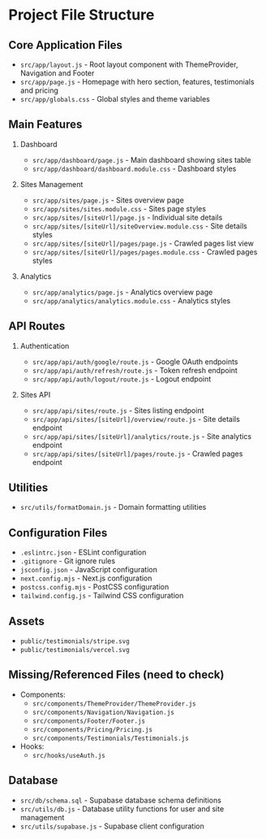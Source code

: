 # Project File Structure

## Core Application Files
- `src/app/layout.js` - Root layout component with ThemeProvider, Navigation and Footer
- `src/app/page.js` - Homepage with hero section, features, testimonials and pricing
- `src/app/globals.css` - Global styles and theme variables

## Main Features
1. Dashboard
   - `src/app/dashboard/page.js` - Main dashboard showing sites table
   - `src/app/dashboard/dashboard.module.css` - Dashboard styles

2. Sites Management
   - `src/app/sites/page.js` - Sites overview page
   - `src/app/sites/sites.module.css` - Sites page styles
   - `src/app/sites/[siteUrl]/page.js` - Individual site details
   - `src/app/sites/[siteUrl]/siteOverview.module.css` - Site details styles
   - `src/app/sites/[siteUrl]/pages/page.js` - Crawled pages list view
   - `src/app/sites/[siteUrl]/pages/pages.module.css` - Crawled pages styles

3. Analytics
   - `src/app/analytics/page.js` - Analytics overview page
   - `src/app/analytics/analytics.module.css` - Analytics styles

## API Routes
1. Authentication
   - `src/app/api/auth/google/route.js` - Google OAuth endpoints
   - `src/app/api/auth/refresh/route.js` - Token refresh endpoint
   - `src/app/api/auth/logout/route.js` - Logout endpoint

2. Sites API
   - `src/app/api/sites/route.js` - Sites listing endpoint
   - `src/app/api/sites/[siteUrl]/overview/route.js` - Site details endpoint
   - `src/app/api/sites/[siteUrl]/analytics/route.js` - Site analytics endpoint
   - `src/app/api/sites/[siteUrl]/pages/route.js` - Crawled pages endpoint

## Utilities
- `src/utils/formatDomain.js` - Domain formatting utilities

## Configuration Files
- `.eslintrc.json` - ESLint configuration
- `.gitignore` - Git ignore rules
- `jsconfig.json` - JavaScript configuration
- `next.config.mjs` - Next.js configuration
- `postcss.config.mjs` - PostCSS configuration
- `tailwind.config.js` - Tailwind CSS configuration

## Assets
- `public/testimonials/stripe.svg`
- `public/testimonials/vercel.svg`

## Missing/Referenced Files (need to check)
- Components:
  - `src/components/ThemeProvider/ThemeProvider.js`
  - `src/components/Navigation/Navigation.js`
  - `src/components/Footer/Footer.js`
  - `src/components/Pricing/Pricing.js`
  - `src/components/Testimonials/Testimonials.js`
- Hooks:
  - `src/hooks/useAuth.js`

## Database
- `src/db/schema.sql` - Supabase database schema definitions
- `src/utils/db.js` - Database utility functions for user and site management
- `src/utils/supabase.js` - Supabase client configuration